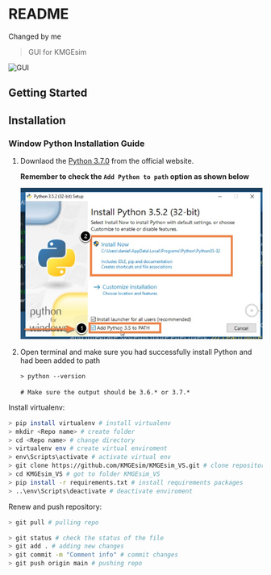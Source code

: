 # README
Changed by me
> GUI for KMGEsim

![GUI](https://github.com/KMGEsim/KMGEsim_TP/blob/master/f100int10.gif)

## Getting Started

## Installation
### Window Python Installation Guide

1. Downlaod the [Python 3.7.0](https://www.python.org/ftp/python/3.7.0/python-3.7.0.exe) from the official website.

	**Remember to check the `Add Python to path` option as shown below**

	![window-installation](https://raw.githubusercontent.com/sunwaytechclub/Python-Installation-Guide/master/pictures/window-install.jpg)

2. Open terminal and make sure you had successfully install Python and had been added to path

	```
	> python --version

	# Make sure the output should be 3.6.* or 3.7.*
	```
Install virtualenv:

```sh
> pip install virtualenv # install virtualenv
> mkdir <Repo name> # create folder
> cd <Repo name> # change directory
> virtualenv env # create virtual enviroment
> env\Scripts\activate # activate virtual env
> git clone https://github.com/KMGEsim/KMGEsim_VS.git # clone repository
> cd KMGEsim_VS # got to folder KMGEsim_VS
> pip install -r requirements.txt # install requirements packages
> ..\env\Scripts\deactivate # deactivate enviroment
```

Renew and push repository:

```sh
> git pull # pulling repo
```

```sh
> git status # check the status of the file
> git add . # adding new changes
> git commit -m "Comment info" # commit changes
> git push origin main # pushing repo
```
